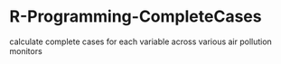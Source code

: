 # R-Programming-CompleteCases
calculate complete cases for each variable across various air pollution monitors

